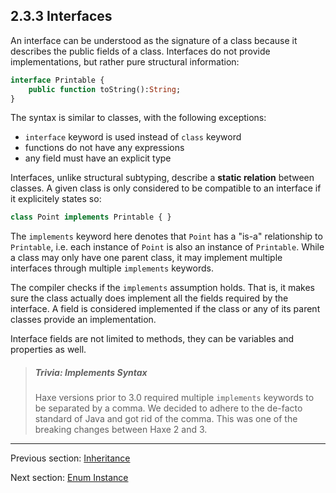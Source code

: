 ## 2.3.3 Interfaces

An interface can be understood as the signature of a class because it describes the public fields of a class. Interfaces do not provide implementations, but rather pure structural information:

```haxe
interface Printable {
	public function toString():String;
}
```
The syntax is similar to classes, with the following exceptions:



* `interface` keyword is used instead of `class` keyword
* functions do not have any expressions
* any field must have an explicit type


Interfaces, unlike structural subtyping, describe a **static relation** between classes. A given class is only considered to be compatible to an interface if it explicitely states so:

```haxe
class Point implements Printable { }
```
The `implements` keyword here denotes that `Point` has a "is-a" relationship to `Printable`, i.e. each instance of `Point` is also an instance of `Printable`. While a class may only have one parent class, it may implement multiple interfaces through multiple `implements` keywords.

The compiler checks if the `implements` assumption holds. That is, it makes sure the class actually does implement all the fields required by the interface. A field is considered implemented if the class or any of its parent classes provide an implementation.

Interface fields are not limited to methods, they can be variables and properties as well.

> ##### Trivia: Implements Syntax
>
> Haxe versions prior to 3.0 required multiple `implements` keywords to be separated by a comma. We decided to adhere to the de-facto standard of Java and got rid of the comma. This was one of the breaking changes between Haxe 2 and 3.

---

Previous section: [Inheritance](types-class-inheritance.md)

Next section: [Enum Instance](types-enum-instance.md)